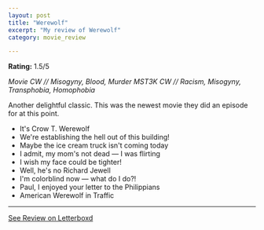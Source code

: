 ```yaml
---
layout: post
title: "Werewolf"
excerpt: "My review of Werewolf"
category: movie_review

---
```


**Rating:** 1.5/5

<i>Movie CW // Misogyny, Blood, Murder</i>
<i>MST3K CW // Racism, Misogyny, Transphobia, Homophobia</i>

Another delightful classic. This was the newest movie they did an episode for at this point.

* It's Crow T. Werewolf
* We're establishing the hell out of this building!
* Maybe the ice cream truck isn't coming today
* I admit, my mom's not dead — I was flirting 
* I wish my face could be tighter!
* Well, he's no Richard Jewell
* I'm colorblind now — what do I do?!
* Paul, I enjoyed your letter to the Philippians
* American Werewolf in Traffic

<hr>

[See Review on Letterboxd](https://boxd.it/61nxt9)
